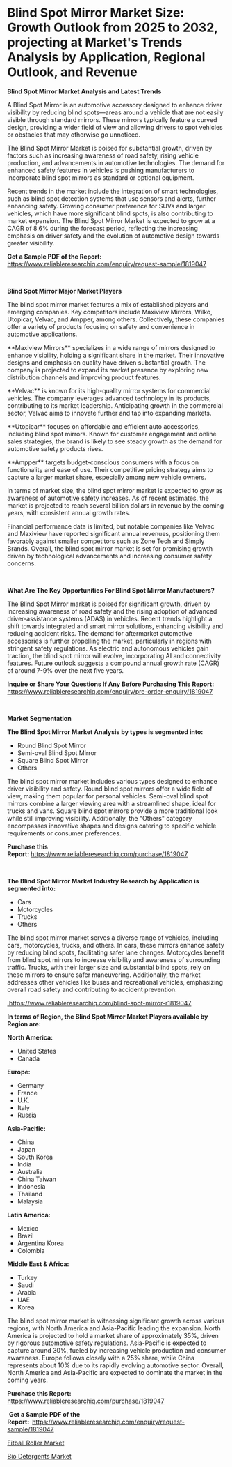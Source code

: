 <p><h1>Blind Spot Mirror Market Size: Growth Outlook from 2025 to 2032, projecting at Market's Trends Analysis by Application, Regional Outlook, and Revenue</h1></p><p><strong>Blind Spot Mirror Market Analysis and Latest Trends</strong></p>
<p><p>A Blind Spot Mirror is an automotive accessory designed to enhance driver visibility by reducing blind spots—areas around a vehicle that are not easily visible through standard mirrors. These mirrors typically feature a curved design, providing a wider field of view and allowing drivers to spot vehicles or obstacles that may otherwise go unnoticed. </p><p>The Blind Spot Mirror Market is poised for substantial growth, driven by factors such as increasing awareness of road safety, rising vehicle production, and advancements in automotive technologies. The demand for enhanced safety features in vehicles is pushing manufacturers to incorporate blind spot mirrors as standard or optional equipment. </p><p>Recent trends in the market include the integration of smart technologies, such as blind spot detection systems that use sensors and alerts, further enhancing safety. Growing consumer preference for SUVs and larger vehicles, which have more significant blind spots, is also contributing to market expansion. The Blind Spot Mirror Market is expected to grow at a CAGR of 8.6% during the forecast period, reflecting the increasing emphasis on driver safety and the evolution of automotive design towards greater visibility.</p></p>
<p><strong>Get a Sample PDF of the Report:&nbsp;</strong> <a href="https://www.reliableresearchiq.com/enquiry/request-sample/1819047?utm_campaign=104&utm_medium=2&utm_source=Github&utm_content=ia&utm_term=07022025&utm_id=blind-spot-mirror">https://www.reliableresearchiq.com/enquiry/request-sample/1819047</a></p>
<p>&nbsp;</p>
<p><strong>Blind Spot Mirror Major Market Players</strong></p>
<p><p>The blind spot mirror market features a mix of established players and emerging companies. Key competitors include Maxiview Mirrors, Wilko, Utopicar, Velvac, and Ampper, among others. Collectively, these companies offer a variety of products focusing on safety and convenience in automotive applications.</p><p>**Maxiview Mirrors** specializes in a wide range of mirrors designed to enhance visibility, holding a significant share in the market. Their innovative designs and emphasis on quality have driven substantial growth. The company is projected to expand its market presence by exploring new distribution channels and improving product features.</p><p>**Velvac** is known for its high-quality mirror systems for commercial vehicles. The company leverages advanced technology in its products, contributing to its market leadership. Anticipating growth in the commercial sector, Velvac aims to innovate further and tap into expanding markets.</p><p>**Utopicar** focuses on affordable and efficient auto accessories, including blind spot mirrors. Known for customer engagement and online sales strategies, the brand is likely to see steady growth as the demand for automotive safety products rises.</p><p>**Ampper** targets budget-conscious consumers with a focus on functionality and ease of use. Their competitive pricing strategy aims to capture a larger market share, especially among new vehicle owners.</p><p>In terms of market size, the blind spot mirror market is expected to grow as awareness of automotive safety increases. As of recent estimates, the market is projected to reach several billion dollars in revenue by the coming years, with consistent annual growth rates.</p><p>Financial performance data is limited, but notable companies like Velvac and Maxiview have reported significant annual revenues, positioning them favorably against smaller competitors such as Zone Tech and Simply Brands. Overall, the blind spot mirror market is set for promising growth driven by technological advancements and increasing consumer safety concerns.</p></p>
<p>&nbsp;</p>
<p><strong>What Are The Key Opportunities For Blind Spot Mirror Manufacturers?</strong></p>
<p><p>The Blind Spot Mirror market is poised for significant growth, driven by increasing awareness of road safety and the rising adoption of advanced driver-assistance systems (ADAS) in vehicles. Recent trends highlight a shift towards integrated and smart mirror solutions, enhancing visibility and reducing accident risks. The demand for aftermarket automotive accessories is further propelling the market, particularly in regions with stringent safety regulations. As electric and autonomous vehicles gain traction, the blind spot mirror will evolve, incorporating AI and connectivity features. Future outlook suggests a compound annual growth rate (CAGR) of around 7-9% over the next five years.</p></p>
<p><strong>Inquire or Share Your Questions If Any Before Purchasing This Report:</strong> <a href="https://www.reliableresearchiq.com/enquiry/pre-order-enquiry/1819047?utm_campaign=104&utm_medium=2&utm_source=Github&utm_content=ia&utm_term=07022025&utm_id=blind-spot-mirror">https://www.reliableresearchiq.com/enquiry/pre-order-enquiry/1819047</a></p>
<p>&nbsp;</p>
<p><strong>Market Segmentation</strong></p>
<p><strong>The Blind Spot Mirror Market Analysis by types is segmented into:</strong></p>
<p><ul><li>Round Blind Spot Mirror</li><li>Semi-oval Blind Spot Mirror</li><li>Square Blind Spot Mirror</li><li>Others</li></ul></p>
<p><p>The blind spot mirror market includes various types designed to enhance driver visibility and safety. Round blind spot mirrors offer a wide field of view, making them popular for personal vehicles. Semi-oval blind spot mirrors combine a larger viewing area with a streamlined shape, ideal for trucks and vans. Square blind spot mirrors provide a more traditional look while still improving visibility. Additionally, the "Others" category encompasses innovative shapes and designs catering to specific vehicle requirements or consumer preferences.</p></p>
<p><strong>Purchase this Report:&nbsp;</strong><a href="https://www.reliableresearchiq.com/purchase/1819047?utm_campaign=104&utm_medium=2&utm_source=Github&utm_content=ia&utm_term=07022025&utm_id=blind-spot-mirror">https://www.reliableresearchiq.com/purchase/1819047</a></p>
<p>&nbsp;</p>
<p><strong>The Blind Spot Mirror Market Industry Research by Application is segmented into:</strong></p>
<p><ul><li>Cars</li><li>Motorcycles</li><li>Trucks</li><li>Others</li></ul></p>
<p><p>The blind spot mirror market serves a diverse range of vehicles, including cars, motorcycles, trucks, and others. In cars, these mirrors enhance safety by reducing blind spots, facilitating safer lane changes. Motorcycles benefit from blind spot mirrors to increase visibility and awareness of surrounding traffic. Trucks, with their larger size and substantial blind spots, rely on these mirrors to ensure safer maneuvering. Additionally, the market addresses other vehicles like buses and recreational vehicles, emphasizing overall road safety and contributing to accident prevention.</p></p>
<p><a href="https://www.reliableresearchiq.com/blind-spot-mirror-r1819047?utm_campaign=104&utm_medium=2&utm_source=Github&utm_content=ia&utm_term=07022025&utm_id=blind-spot-mirror">&nbsp;https://www.reliableresearchiq.com/blind-spot-mirror-r1819047</a></p>
<p><strong>In terms of Region, the Blind Spot Mirror Market Players available by Region are:</strong></p>
<p>
    <p> <strong> North America: </strong>
        <ul>
            <li>United States</li>
            <li>Canada</li>
        </ul>
        </p> 
    <p> <strong> Europe: </strong>
        <ul>
            <li>Germany</li>
            <li>France</li>
            <li>U.K.</li>
            <li>Italy</li>
            <li>Russia</li>
        </ul>
        </p> 
    <p> <strong> Asia-Pacific: </strong>
        <ul>
            <li>China</li>
            <li>Japan</li>
            <li>South Korea</li>
            <li>India</li>
            <li>Australia</li>
            <li>China Taiwan</li>
            <li>Indonesia</li>
            <li>Thailand</li>
            <li>Malaysia</li>
        </ul>
        </p> 
    <p> <strong> Latin America: </strong>
        <ul>
            <li>Mexico</li>
            <li>Brazil</li>
            <li>Argentina Korea</li>
            <li>Colombia</li>
        </ul>
        </p> 
    <p> <strong> Middle East & Africa: </strong>
        <ul>
            <li>Turkey</li>
            <li>Saudi</li>
            <li>Arabia</li>
            <li>UAE</li>
            <li>Korea</li>
        </ul>
    </p>
    </p>
<p><p>The blind spot mirror market is witnessing significant growth across various regions, with North America and Asia-Pacific leading the expansion. North America is projected to hold a market share of approximately 35%, driven by rigorous automotive safety regulations. Asia-Pacific is expected to capture around 30%, fueled by increasing vehicle production and consumer awareness. Europe follows closely with a 25% share, while China represents about 10% due to its rapidly evolving automotive sector. Overall, North America and Asia-Pacific are expected to dominate the market in the coming years.</p></p>
<p><strong>Purchase this Report: </strong><a href="https://www.reliableresearchiq.com/purchase/1819047?utm_campaign=104&utm_medium=2&utm_source=Github&utm_content=ia&utm_term=07022025&utm_id=blind-spot-mirror">https://www.reliableresearchiq.com/purchase/1819047</a></p>
<p>&nbsp;<strong>Get a Sample PDF of the Report:&nbsp;&nbsp;</strong><a href="https://www.reliableresearchiq.com/enquiry/request-sample/1819047?utm_campaign=104&utm_medium=2&utm_source=Github&utm_content=ia&utm_term=07022025&utm_id=blind-spot-mirror">https://www.reliableresearchiq.com/enquiry/request-sample/1819047</a></p>
<p><strong></strong></p>
<p><p><a href="https://github.com/djarixneoza/Market-Research-Report-List-1/blob/main/fitball-roller-market.md?utm_campaign=104&utm_medium=2&utm_source=Github&utm_content=ia&utm_term=07022025&utm_id=blind-spot-mirror">Fitball Roller Market</a></p><p><a href="https://github.com/jandedaboy1/Market-Research-Report-List-1/blob/main/bio-detergents-market.md?utm_campaign=104&utm_medium=2&utm_source=Github&utm_content=ia&utm_term=07022025&utm_id=blind-spot-mirror">Bio Detergents Market</a></p></p>